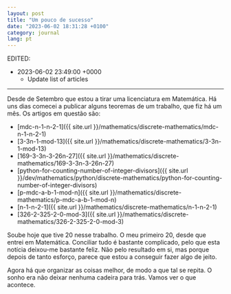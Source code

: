 ```yaml
---
layout: post
title: "Um pouco de sucesso"
date: "2023-06-02 18:31:28 +0100"
category: journal
lang: pt
---
```


EDITED:
- 2023-06-02 23:49:00 +0000
  + Update list of articles

---

Desde de Setembro que estou a tirar uma licenciatura em Matemática. Há uns
dias comecei a publicar alguns teoremas de um trabalho, que fiz há um mês. Os
artigos em questão são:

- [mdc-n-1-n-2-1]({{ site.url }}/mathematics/discrete-mathematics/mdc-n-1-n-2-1)
- [3-3n-1-mod-13]({{ site.url }}/mathematics/discrete-mathematics/3-3n-1-mod-13)
- [169-3-3n-3-26n-27]({{ site.url }}/mathematics/discrete-mathematics/169-3-3n-3-26n-27)
- [python-for-counting-number-of-integer-divisors]({{ site.url }}/dev/mathematics/python/discrete-mathematics/python-for-counting-number-of-integer-divisors)
- [p-mdc-a-b-1-mod-n]({{ site.url }}/mathematics/discrete-mathematics/p-mdc-a-b-1-mod-n)
- [n-1-n-2-1]({{ site.url }}/mathematics/discrete-mathematics/n-1-n-2-1)
- [326-2-325-2-0-mod-3]({{ site.url }}/mathematics/discrete-mathematics/326-2-325-2-0-mod-3)
 

Soube hoje que tive 20 nesse trabalho. O meu primeiro 20, desde que entrei em
Matemática. Conciliar tudo é bastante complicado, pelo que esta notícia
deixou-me bastante feliz. Não pelo resultado em si, mas porque depois de tanto
esforço, parece que estou a conseguir fazer algo de jeito.

Agora há que organizar as coisas melhor, de modo a que tal se repita. O sonho
era não deixar nenhuma cadeira para trás. Vamos ver o que acontece.
